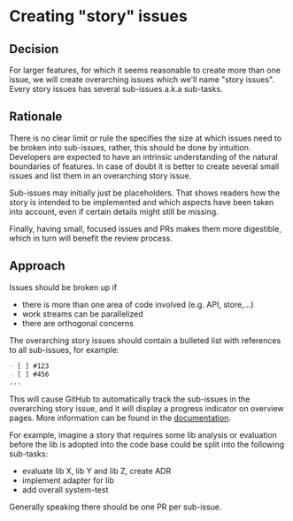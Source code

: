 # Creating "story" issues

## Decision

For larger features, for which it seems reasonable to create more than one issue, we will create overarching issues which 
we'll name "story issues". Every story issues has several sub-issues a.k.a sub-tasks.

## Rationale

There is no clear limit or rule the specifies the size at which issues need to be broken into sub-issues, rather, 
this should be done by intuition. Developers are expected to have an intrinsic understanding of the natural boundaries
of features. In case of doubt it is better to create several small issues and list them in an overarching
story issue. 

Sub-issues may initially just be placeholders. That shows readers how the story is intended to be implemented and 
which aspects have been taken into account, even if certain details might still be missing.

Finally, having small, focused issues and PRs makes them more digestible, which in turn will benefit the review process.  

## Approach

Issues should be broken up if
- there is more than one area of code involved (e.g. API, store,...)
- work streams can be parallelized
- there are orthogonal concerns

The overarching story issues should contain a bulleted list with references to all sub-issues, for example:
```markdown
- [ ] #123
- [ ] #456
...
```

This will cause GitHub to automatically track the sub-issues in the overarching story issue, and it will display a progress
indicator on overview pages. More information can be found in the [documentation](https://docs.github.com/en/issues/tracking-your-work-with-issues/about-task-lists).

For example, imagine a story that requires some lib analysis or evaluation before the lib is adopted into the code base could be split into the following sub-tasks:
- evaluate lib X, lib Y and lib Z, create ADR
- implement adapter for lib
- add overall system-test 

Generally speaking there should be one PR per sub-issue.
